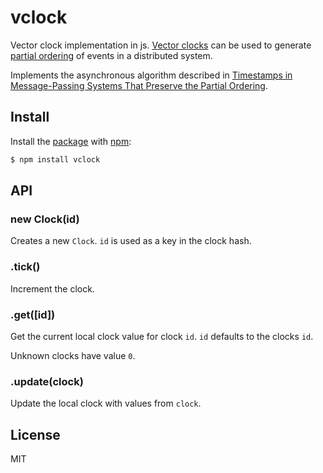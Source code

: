 # vclock

Vector clock implementation in js.
[Vector clocks](http://en.wikipedia.org/wiki/Vector_clock) can be used to generate
[partial ordering](http://en.wikipedia.org/wiki/Partial_ordering)
of events in a distributed system.

Implements the asynchronous algorithm described in
[Timestamps in Message-Passing Systems That Preserve the Partial Ordering](http://zoo.cs.yale.edu/classes/cs426/2012/lab/bib/fidge88timestamps.pdf).

## Install

Install the [package](http://npmjs.org/package/vclock)
with [npm](http://npmjs.org):

```sh
$ npm install vclock
```

## API

### new Clock(id)

Creates a new `Clock`. `id` is used as a key in the clock hash.

### .tick()

Increment the clock.

### .get([id])

Get the current local clock value for clock `id`.
`id` defaults to the clocks `id`.

Unknown clocks have value `0`.

### .update(clock)

Update the local clock with values from `clock`.

## License

MIT
